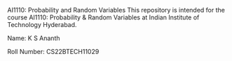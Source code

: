 AI1110: Probability and Random Variables
This repository is intended for the course AI1110: Probability & Random Variables at Indian Institute of Technology Hyderabad.

Name: K S Ananth

Roll Number: CS22BTECH11029
